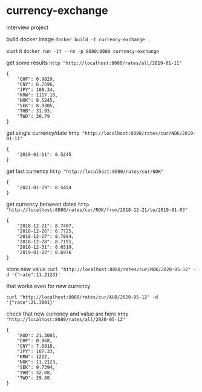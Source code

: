 # currency-exchange
Interview project


build docker image
`docker build -t currency-exchange .`

start it
`docker run -it --rm -p 8080:8080 currency-exchange`

get some results
`http "http://localhost:8080/rates/all/2019-01-11"`

```
{
    "CHF": 0.9829,
    "CNY": 6.7596,
    "JPY": 108.34,
    "KRW": 1117.18,
    "NOK": 8.5245,
    "SEK": 8.9305,
    "THB": 31.93,
    "TWD": 30.79
}
```

get single currency/date
`http "http://localhost:8080/rates/cur/NOK/2019-01-11"`

```
{
    "2019-01-11": 8.5245
}
```

get last currency
`http "http://localhost:8080/rates/cur/NOK"`
```
{
    "2021-01-29": 8.5454
}
```

get currency between dates
`http "http://localhost:8080/rates/cur/NOK/from/2018-12-21/to/2019-01-03"`

```
{
    "2018-12-21": 8.7407,
    "2018-12-26": 8.7725,
    "2018-12-27": 8.7884,
    "2018-12-28": 8.7191,
    "2018-12-31": 8.6519,
    "2019-01-02": 8.6976
}
```

store new value
`curl "http://localhost:8080/rates/cur/NOK/2020-05-12" -d '{"rate":11.2123}'`

that works even for new currency

`curl "http://localhost:8080/rates/cur/AUD/2020-05-12" -d '{"rate":21.3001}'`

check that new currency and value are here
`http "http://localhost:8080/rates/all/2020-05-12"`
```
{
    "AUD": 21.3001,
    "CHF": 0.968,
    "CNY": 7.0816,
    "JPY": 107.33,
    "KRW": 1222,
    "NOK": 11.2123,
    "SEK": 9.7394,
    "THB": 32.08,
    "TWD": 29.88
}
```
